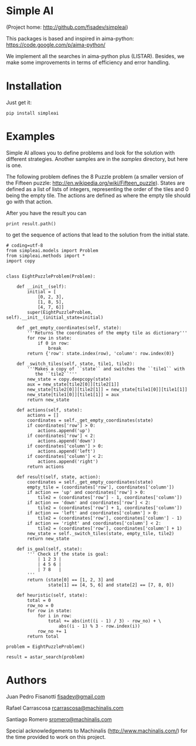 Simple AI
=========

(Project home: http://github.com/fisadev/simpleai)

This packages is based and inspired in aima-python:
https://code.google.com/p/aima-python/

We implement all the searches in aima-python plus (LISTAR). Besides, we make
some improvements in terms of efficiency and error handling.

Installation
============

Just get it:

    pip install simpleai


Examples
========

Simple AI allows you to define problems and look for the solution with
different strategies. Another samples are in the *samples* directory, but
here is one.

The following problem defines the 8 Puzzle problem (a smaller version of the
Fifteen puzzle: http://en.wikipedia.org/wiki/Fifteen_puzzle). States are
defined as a list of lists of integers, representing the order of the tiles and
0 being the empty tile. The actions are defined as where the empty tile should
go with that action.

After you have the result you can

    print result.path()

to get the sequence of actions that lead to the solution from the initial
state.


    # coding=utf-8
    from simpleai.models import Problem
    from simpleai.methods import *
    import copy
    
    
    class EightPuzzleProblem(Problem):
    
        def __init__(self):
            initial = [
                [0, 2, 3],
                [1, 8, 5],
                [4, 7, 6]]
            super(EightPuzzleProblem, self).__init__(initial_state=initial)
    
        def _get_empty_coordinates(self, state):
            '''Returns the coordinates of the empty tile as dictionary'''
            for row in state:
                if 0 in row:
                    break
            return {'row': state.index(row), 'column': row.index(0)}
    
        def _switch_tiles(self, state, tile1, tile2):
            '''Makes a copy of ``state`` and switches the ``tile1`` with
               the ``tile2``'''
            new_state = copy.deepcopy(state)
            aux = new_state[tile2[0]][tile2[1]]
            new_state[tile2[0]][tile2[1]] = new_state[tile1[0]][tile1[1]]
            new_state[tile1[0]][tile1[1]] = aux
            return new_state
    
        def actions(self, state):
            actions = []
            coordinates = self._get_empty_coordinates(state)
            if coordinates['row'] > 0:
                actions.append('up')
            if coordinates['row'] < 2:
                actions.append('down')
            if coordinates['column'] > 0:
                actions.append('left')
            if coordinates['column'] < 2:
                actions.append('right')
            return actions
    
        def result(self, state, action):
            coordinates = self._get_empty_coordinates(state)
            empty_tile = (coordinates['row'], coordinates['column'])
            if action == 'up' and coordinates['row'] > 0:
                tile2 = (coordinates['row'] - 1, coordinates['column'])
            if action == 'down' and coordinates['row'] < 2:
                tile2 = (coordinates['row'] + 1, coordinates['column'])
            if action == 'left' and coordinates['column'] > 0:
                tile2 = (coordinates['row'], coordinates['column'] - 1)
            if action == 'right' and coordinates['column'] < 2:
                tile2 = (coordinates['row'], coordinates['column'] + 1)
            new_state = self._switch_tiles(state, empty_tile, tile2)
            return new_state
    
        def is_goal(self, state):
            ''' Check if the state is goal:
                | 1 2 3 |
                | 4 5 6 |
                | 7 8   |
            '''
            return (state[0] == [1, 2, 3] and
                    state[1] == [4, 5, 6] and state[2] == [7, 8, 0])
    
        def heuristic(self, state):
            total = 0
            row_no = 0
            for row in state:
                for i in row:
                    total += abs(int((i - 1) / 3) - row_no) + \
                        abs((i - 1) % 3 - row.index(i))
                row_no += 1
            return total
    
    problem = EightPuzzleProblem()
    
    result = astar_search(problem)



Authors
=======

Juan Pedro Fisanotti
fisadev@gmail.com

Rafael Carrascosa
rcarrascosa@machinalis.com

Santiago Romero
sromero@machinalis.com

Special acknowledgements to Machinalis (http://www.machinalis.com/) for the
time provided to work on this project.
